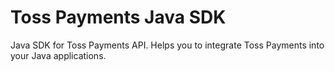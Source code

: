 # Toss Payments Java SDK

Java SDK for Toss Payments API.
Helps you to integrate Toss Payments into your Java applications.